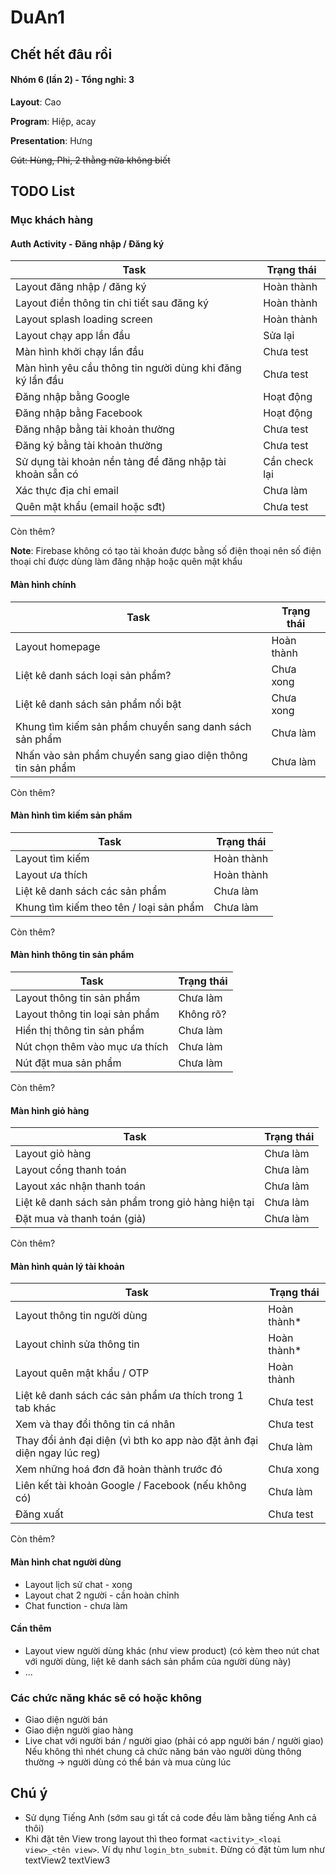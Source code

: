 # DuAn1

## Chết hết đâu rồi

#### Nhóm 6 (lần 2) - Tổng nghỉ: 3

**Layout**: Cao

**Program**: Hiệp, acay

**Presentation**: Hưng

~~Cút: Hùng, Phi, 2 thằng nữa không biết~~

## TODO List
### Mục khách hàng
#### Auth Activity - Đăng nhập / Đăng ký
| Task                                                      | Trạng thái    |
|-----------------------------------------------------------|---------------|
| Layout đăng nhập / đăng ký                                | Hoàn thành    |
| Layout điền thông tin chi tiết sau đăng ký                | Hoàn thành    |
| Layout splash loading screen                              | Hoàn thành    |
| Layout chạy app lần đầu                                   | Sửa lại       |
| Màn hình khởi chạy lần đầu                                | Chưa test     |
| Màn hình yêu cầu thông tin người dùng khi đăng ký lần đầu | Chưa test     |
| Đăng nhập bằng Google                                     | Hoạt động     |
| Đăng nhập bằng Facebook                                   | Hoạt động     |
| Đăng nhập bằng tài khoản thường                           | Chưa test     |
| Đăng ký bằng tài khoản thường                             | Chưa test     |
| Sử dụng tài khoản nền tảng để đăng nhập tài khoản sẵn có  | Cần check lại |
| Xác thực địa chỉ email                                    | Chưa làm      |
| Quên mật khẩu (email hoặc sđt)                            | Chưa test     |
Còn thêm?

**Note**: Firebase không có tạo tài khoản được bằng số điện thoại nên số điện thoại chỉ được dùng làm đăng nhập hoặc quên mật khẩu

#### Màn hình chính
| Task                                                       | Trạng thái |
|------------------------------------------------------------|------------|
| Layout homepage                                            | Hoàn thành |
| Liệt kê danh sách loại sản phẩm?                           | Chưa xong  |
| Liệt kê danh sách sản phẩm nổi bật                         | Chưa xong  |
| Khung tìm kiếm sản phẩm chuyển sang danh sách sản phẩm     | Chưa làm   |
| Nhấn vào sản phẩm chuyển sang giao diện thông tin sản phẩm | Chưa làm   |
Còn thêm?

#### Màn hình tìm kiếm sản phẩm
| Task                                                     | Trạng thái |
|----------------------------------------------------------|------------|
| Layout tìm kiếm                                          | Hoàn thành |
| Layout ưa thích                                          | Hoàn thành |
| Liệt kê danh sách các sản phẩm                           | Chưa làm   |
| Khung tìm kiếm theo tên / loại sản phẩm                  | Chưa làm   |
Còn thêm?

#### Màn hình thông tin sản phẩm
| Task                           | Trạng thái |
|--------------------------------|------------|
| Layout thông tin sản phẩm      | Chưa làm   |
| Layout thông tin loại sản phẩm | Không rõ?  |
| Hiển thị thông tin sản phẩm    | Chưa làm   |
| Nút chọn thêm vào mục ưa thích | Chưa làm   |
| Nút đặt mua sản phẩm           | Chưa làm   |
Còn thêm?

#### Màn hình giỏ hàng
| Task                                               | Trạng thái |
|----------------------------------------------------|------------|
| Layout giỏ hàng                                    | Chưa làm   |
| Layout cổng thanh toán                             | Chưa làm   |
| Layout xác nhận thanh toán                         | Chưa làm   |
| Liệt kê danh sách sản phẩm trong giỏ hàng hiện tại | Chưa làm   |
| Đặt mua và thanh toán (giả)                        | Chưa làm   |
Còn thêm?

#### Màn hình quản lý tài khoản
| Task                                                                    | Trạng thái  |
|-------------------------------------------------------------------------|-------------|
| Layout thông tin người dùng                                             | Hoàn thành* |
| Layout chỉnh sửa thông tin                                              | Hoàn thành* |
| Layout quên mật khẩu / OTP                                              | Hoàn thành  |
| Liệt kê danh sách các sản phẩm ưa thích trong 1 tab khác                | Chưa test   |
| Xem và thay đổi thông tin cá nhân                                       | Chưa test   |
| Thay đổi ảnh đại diện (vì bth ko app nào đặt ảnh đại diện ngay lúc reg) | Chưa làm    |
| Xem những hoá đơn đã hoàn thành trước đó                                | Chưa xong   |
| Liên kết tài khoản Google / Facebook (nếu không có)                     | Chưa làm    |
| Đăng xuất                                                               | Chưa test   |
Còn thêm?

#### Màn hình chat người dùng
- Layout lịch sử chat - xong
- Layout chat 2 người - cần hoàn chỉnh
- Chat function - chưa làm

#### Cần thêm
- Layout view người dùng khác (như view product) (có kèm theo nút chat với người dùng, liệt kê danh sách sản phẩm của người dùng này)
- ...

### Các chức năng khác sẽ có hoặc không
- Giao diện người bán
- Giao diện người giao hàng
- Live chat với người bán / người giao (phải có app người bán / người giao)
Nếu không thì nhét chung cả chức năng bán vào người dùng thông thường -> người dùng có thể bán và mua cùng lúc


## Chú ý
- Sử dụng Tiếng Anh (sớm sau gì tất cả code đều làm bằng tiếng Anh cả thôi)
- Khi đặt tên View trong layout thì theo format ``<activity>_<loại view>_<tên view>``. Ví dụ như ``login_btn_submit``. Đừng có đặt tùm lum như textView2 textView3
